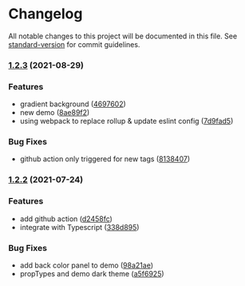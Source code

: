 # Changelog

All notable changes to this project will be documented in this file. See [standard-version](https://github.com/conventional-changelog/standard-version) for commit guidelines.

### [1.2.3](https://github.com/chilllab/react-nice-avatar/compare/v1.2.2...v1.2.3) (2021-08-29)


### Features

* gradient background ([4697602](https://github.com/chilllab/react-nice-avatar/commits4697602f098e019e6bbd0800c1780f61a43d367a))
* new demo ([8ae89f2](https://github.com/chilllab/react-nice-avatar/commits8ae89f23837399cbb218e4a5f4103cf44a78438a))
* using webpack to replace rollup & update eslint config ([7d9fad5](https://github.com/chilllab/react-nice-avatar/commits7d9fad58ba9d7747eed091178cb427b7417e8844))


### Bug Fixes

* github action only triggered for new tags ([8138407](https://github.com/chilllab/react-nice-avatar/commits8138407550057acfcfedbc3518f2f9ffeb52c0d3))

### [1.2.2](https://github.com/chilllab/react-nice-avatar/compare/v1.2.1...v1.2.2) (2021-07-24)


### Features

* add github action ([d2458fc](https://github.com/chilllab/react-nice-avatar/commitsd2458fca0bbca32426ddf1774bf3cf1c986f80f9))
* integrate with Typescript ([338d895](https://github.com/chilllab/react-nice-avatar/commits338d895481423284475475c2932a18788c872e56))


### Bug Fixes

* add back color panel to demo ([98a21ae](https://github.com/chilllab/react-nice-avatar/commits98a21ae6d31c2638dfd1c887dfcb96f1f7f8b003))
* propTypes and demo dark theme ([a5f6925](https://github.com/chilllab/react-nice-avatar/commitsa5f6925d23fe4234d952ac38e4e2f5df94c507d7))
